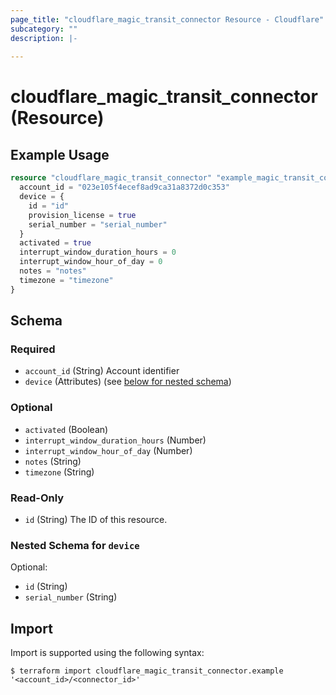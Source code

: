 ```yaml
---
page_title: "cloudflare_magic_transit_connector Resource - Cloudflare"
subcategory: ""
description: |-
  
---
```


# cloudflare_magic_transit_connector (Resource)



## Example Usage

```terraform
resource "cloudflare_magic_transit_connector" "example_magic_transit_connector" {
  account_id = "023e105f4ecef8ad9ca31a8372d0c353"
  device = {
    id = "id"
    provision_license = true
    serial_number = "serial_number"
  }
  activated = true
  interrupt_window_duration_hours = 0
  interrupt_window_hour_of_day = 0
  notes = "notes"
  timezone = "timezone"
}
```

<!-- schema generated by tfplugindocs -->
## Schema

### Required

- `account_id` (String) Account identifier
- `device` (Attributes) (see [below for nested schema](#nestedatt--device))

### Optional

- `activated` (Boolean)
- `interrupt_window_duration_hours` (Number)
- `interrupt_window_hour_of_day` (Number)
- `notes` (String)
- `timezone` (String)

### Read-Only

- `id` (String) The ID of this resource.

<a id="nestedatt--device"></a>
### Nested Schema for `device`

Optional:

- `id` (String)
- `serial_number` (String)

## Import

Import is supported using the following syntax:

```shell
$ terraform import cloudflare_magic_transit_connector.example '<account_id>/<connector_id>'
```
